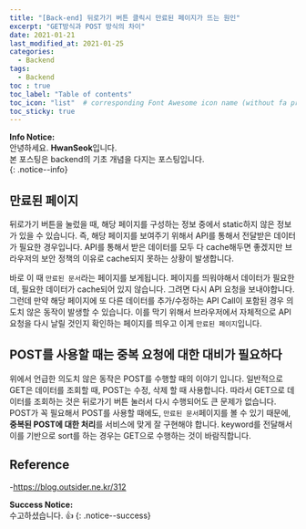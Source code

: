 ```yaml
---
title: "[Back-end] 뒤로가기 버튼 클릭시 만료된 페이지가 뜨는 원인"
excerpt: "GET방식과 POST 방식의 차이"
date: 2021-01-21
last_modified_at: 2021-01-25 
categories:
  - Backend
tags:
  - Backend
toc : true
toc_label: "Table of contents"
toc_icon: "list"  # corresponding Font Awesome icon name (without fa prefix)
toc_sticky: true
---
```


**Info Notice:**  
안녕하세요. **HwanSeok**입니다.  
본 포스팅은 backend의 기초 개념을 다지는 포스팅입니다.  
{: .notice--info}


## 만료된 페이지

뒤로가기 버튼을 눌렀을 때, 해당 페이지를 구성하는 정보 중에서 static하지 않은 정보가 있을 수 있습니다. 즉, 해당 페이지를 보여주기 위해서 API를 통해서 전달받은 데이터가 필요한 경우입니다. API를 통해서 받은 데이터를 모두 다 cache해두면 좋겠지만 브라우저의 보안 정책의 이유로 cache되지 못하는 상황이 발생합니다.  

바로 이 때 `만료된 문서`라는 페이지를 보게됩니다. 페이지를 띄워야해서 데이터가 필요한데, 필요한 데이터가 cache되어 있지 않습니다. 그려면 다시 API 요청을 보내야합니다. 그런데 만약 해당 페이지에 또 다른 데이터를 추가/수정하는 API Call이 포함된 경우 의도치 않은 동작이 발생할 수 있습니다. 이를 막기 위해서 브라우저에서 자체적으로 API 요청을 다시 날릴 것인지 확인하는 페이지를 띄우고 이게 `만료된 페이지`입니다.  

## POST를 사용할 때는 중복 요청에 대한 대비가 필요하다

위에서 언급한 의도치 않은 동작은 POST를 수행할 때의 이야기 입니다. 일반적으로 GET은 데이터를 조회할 때, POST는 수정, 삭제 할 때 사용합니다. 따라서 GET으로 데이터를 조회하는 것은 뒤로가기 버튼 눌러서 다시 수행되어도 큰 문제가 없습니다. POST가 꼭 필요해서 POST를 사용할 때에도, `만료된 문서`페이지를 볼 수 있기 때문에, **중복된 POST에 대한 처리**를 서비스에 맞게 잘 구현해야 합니다. keyword를 전달해서 이를 기반으로 sort를 하는 경우는 GET으로 수행하는 것이 바람직합니다.  

## Reference

-<https://blog.outsider.ne.kr/312>

**Success Notice:**  
수고하셨습니다. :+1:
{: .notice--success}